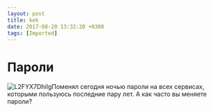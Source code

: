 ```yaml
---
layout: post
title: kek
date: 2017-08-20 13:32:20 +0300
tags: [Imported]
---
```

# Пароли

![L2FYX7DhiIg](https://vlaim.s3.amazonaws.com/uploads/2016/04/L2FYX7DhiIg.jpg)Поменял сегодня ночью пароли на всех сервисах, которыми пользуюсь последние пару лет. А как часто вы меняете пароли?